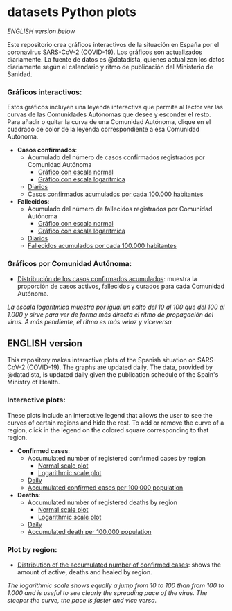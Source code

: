# datasets Python plots
*ENGLISH version below*

Este repositorio crea gráficos interactivos de la situación en España por el coronavirus SARS-CoV-2 (COVID-19). Los gráficos son actualizados diariamente. La fuente de datos es @datadista, quienes actualizan los datos diariamente según el calendario y ritmo de publicación del Ministerio de Sanidad.

### Gráficos interactivos:
Estos gráficos incluyen una leyenda interactiva que permite al lector ver las curvas de las Comunidades Autónomas que desee y esconder el resto. Para añadir o quitar la curva de una Comunidad Autónoma, clique en el cuadrado de color de la leyenda correspondiente a ésa Comunidad Autónoma. 

- **Casos confirmados**: 
    - Acumulado del número de casos confirmados registrados por Comunidad Autónoma
        - [Gráfico con escala normal](https://queraltab.github.io/datasets/Python%20plots/docs/hoy_casos_acumulados.html)
        - [Gráfico con escala logarítmica](https://queraltab.github.io/datasets/Python%20plots/docs/hoy_log_casos_acumulados.html)
    - [Diarios](https://queraltab.github.io/datasets/Python%20plots/docs/hoy_casos_diarios.html)
    - [Casos confirmados acumulados por cada 100.000 habitantes](https://queraltab.github.io/datasets/Python%20plots/docs/hoy_casos_por_100000_habitante.html)
- **Fallecidos**: 
    - Acumulado del número de fallecidos registrados por Comunidad Autónoma
        - [Gráfico con escala normal](https://queraltab.github.io/datasets/Python%20plots/docs/hoy_fallecidos_acumulados.html)
        - [Gráfico con escala logarítmica](https://queraltab.github.io/datasets/Python%20plots/docs/hoy_log_fallecidos_acumulados.html)
    - [Diarios](https://queraltab.github.io/datasets/Python%20plots/docs/hoy_fallecidos_diarios.html)
    - [Fallecidos acumulados por cada 100.000 habitantes](https://queraltab.github.io/datasets/Python%20plots/docs/hoy_fallecidos_por_100000_habitante.html)

### Gráficos por Comunidad Autónoma:
- [Distribución de los casos confirmados acumulados](https://queraltab.github.io/datasets/Python%20plots/Plots/hoy_distribucion_casos.png): muestra la proporción de casos activos, fallecidos y curados para cada Comunidad Autónoma.

*La escala logarítmica muestra por igual un salto del 10 al 100 que del 100 al 1.000 y sirve para ver de forma más directa el ritmo de propagación del virus. A más pendiente, el ritmo es más veloz y viceversa.*



## ENGLISH version
This repository makes interactive plots of the Spanish situation on SARS-CoV-2 (COVID-19). The graphs are updated daily. The data, provided by @datadista, is updated daily given the publication schedule of the Spain's Ministry of Health.

### Interactive plots:
These plots include an interactive legend that allows the user to see the curves of certain regions and hide the rest. To add or remove the curve of a region, click in the legend on the colored square corresponding to that region.

- **Confirmed cases**: 
    - Accumulated number of registered confirmed cases by region
        - [Normal scale plot](https://queraltab.github.io/datasets/Python%20plots/docs/hoy_casos_acumulados.html)
        - [Logarithmic scale plot](https://queraltab.github.io/datasets/Python%20plots/docs/hoy_log_casos_acumulados.html)
    - [Daily](https://queraltab.github.io/datasets/Python%20plots/docs/hoy_casos_diarios.html)
    - [Accumulated confirmed cases per 100.000 population](https://queraltab.github.io/datasets/Python%20plots/docs/hoy_casos_por_100000_habitante.html)
- **Deaths**: 
    - Accumulated number of registered deaths by region
        - [Normal scale plot](https://queraltab.github.io/datasets/Python%20plots/docs/hoy_fallecidos_acumulados.html)
        - [Logarithmic scale plot](https://queraltab.github.io/datasets/Python%20plots/docs/hoy_log_fallecidos_acumulados.html)
    - [Daily](https://queraltab.github.io/datasets/Python%20plots/docs/hoy_fallecidos_diarios.html)
    - [Accumulated death per 100.000 population](https://queraltab.github.io/datasets/Python%20plots/docs/hoy_fallecidos_por_100000_habitante.html)

### Plot by region:
- [Distribution of the accumulated number of confirmed cases](https://queraltab.github.io/datasets/Python%20plots/Plots/hoy_distribucion_casos.png): shows the amount of active, deaths and healed by region.

*The logarithmic scale shows equally a jump from 10 to 100 than from 100 to 1.000 and is useful to see clearly the spreading pace of the virus. The steeper the curve, the pace is faster and vice versa.*

